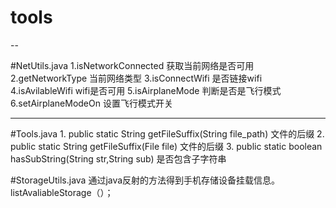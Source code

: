 # tools

--

#NetUtils.java
    1.isNetworkConnected 获取当前网络是否可用  
    2.getNetworkType 当前网络类型
    3.isConnectWifi 是否链接wifi
    4.isAvilableWifi wifi是否可用
    5.isAirplaneMode 判断是否是飞行模式
    6.setAirplaneModeOn 设置飞行模式开关
    

---

#Tools.java
    1. public static String getFileSuffix(String file_path) 文件的后缀 
    2. public static String getFileSuffix(File file) 文件的后缀
    3. public static boolean hasSubString(String str,String sub) 是否包含子字符串
    
    
#StorageUtils.java 
    通过java反射的方法得到手机存储设备挂载信息。
    listAvaliableStorage（）；
